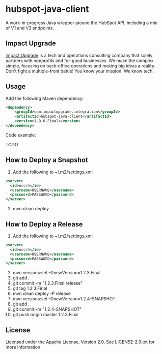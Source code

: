 # hubspot-java-client

A work-in-progress Java wrapper around the HubSpot API, including a mix of V1 and V3 endpoints.

## Impact Upgrade

[Impact Upgrade](https://www.impactupgrade.com) is a tech and operations consulting company that solely partners with nonprofits and for-good businesses. We make the complex simple, focusing on back-office operations and making big ideas a reality. Don't fight a multiple-front battle! You know your mission. We know tech.

## Usage

Add the following Maven dependency:

```xml
<dependency>
    <groupId>com.impactupgrade.integration</groupId>
    <artifactId>hubspot-java-client</artifactId>
    <version>1.0.0.Final</version>
</dependency>
```

Code example:

TODO

## How to Deploy a Snapshot

1. Add the following to ~/.m2/settings.xml
```xml
<server>
  <id>ossrh</id>
  <username>USERNAME</username>
  <password>PASSWORD</password>
</server>
```
2. mvn clean deploy

## How to Deploy a Release

1. Add the following to ~/.m2/settings.xml
```xml
<server>
  <id>ossrh</id>
  <username>USERNAME</username>
  <password>PASSWORD</password>
</server>
```
2. mvn versions:set -DnewVersion=1.2.3.Final
3. git add .
4. git commit -m "1.2.3.Final release"
5. git tag 1.2.3.Final
6. mvn clean deploy -P release
7. mvn versions:set -DnewVersion=1.2.4-SNAPSHOT
8. git add .
9. git commit -m "1.2.4-SNAPSHOT"
10. git push origin master 1.2.3.Final

## License

Licensed under the Apache License, Version 2.0. See LICENSE-2.0.txt for more information.
